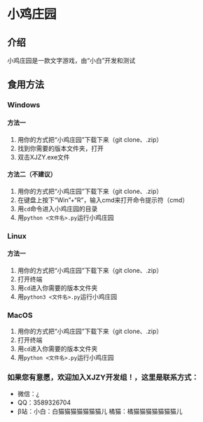 # 小鸡庄园 

## 介绍

小鸡庄园是一款文字游戏，由“小白”开发和测试

## 食用方法

### Windows

#### 方法一

1.  用你的方式把“小鸡庄园”下载下来（git clone、.zip）
2.  找到你需要的版本文件夹，打开
3.  双击XJZY.exe文件

#### 方法二（不建议）

1.  用你的方式把“小鸡庄园”下载下来（git clone、.zip）
2.  在键盘上按下“Win”+“R”，输入cmd来打开命令提示符（cmd）
3.  用`cd`命令进入小鸡庄园的目录
4.  用`python <文件名>.py`运行小鸡庄园

### Linux

#### 方法一

1.  用你的方式把“小鸡庄园”下载下来（git clone、.zip）
2.  打开终端
3.  用`cd`进入你需要的版本文件夹
4.  用`python3 <文件名>.py`运行小鸡庄园

### MacOS

1.  用你的方式把“小鸡庄园”下载下来（git clone、.zip）
2.  打开终端
3.  用`cd`进入你需要的版本文件夹
4.  用`python <文件名>.py`运行小鸡庄园

### 如果您有意愿，欢迎加入XJZY开发组！，这里是联系方式：
- 微信：¿
- QQ：3589326704
- β站：小白：白猫猫猫猫猫猫猫儿  橘猫：橘猫猫猫猫猫猫猫儿